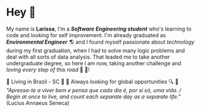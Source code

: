 # Hey 🖖

My name is **Larissa**, I'm a ***Software Engineering student*** who's learning to code and looking for self improvement. I'm already graduated as ***Environmental Engineer*** 🌎 and I found myself passionate about *technology* during my first graduation, when I had to solve many logic problems and deal with all sorts of data analysis. That leaded me to take another undergraduate degree, so here I am now, taking another challenge and *loving every step of this road* 🖤 🤍!  

🔹 Living in Brazil - SC 📍
🔹 Always looking for global opportunities 🔍
🔹 *"Apressa-te a viver bem e pensa que cada dia é, por si só, uma vida. / Begin at once to live, and count each separate day as a separate life.”* (Lucius  Annaeus Seneca)
